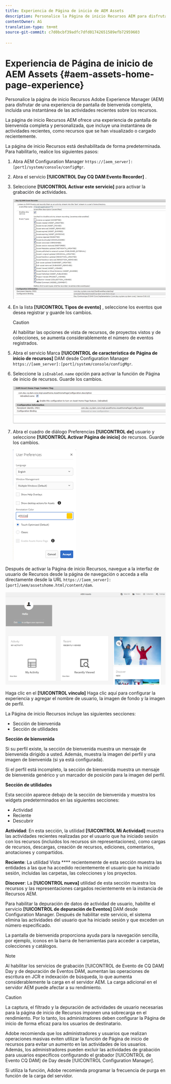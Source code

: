 ```yaml
---
title: Experiencia de Página de inicio de AEM Assets
description: Personalice la Página de inicio Recursos AEM para disfrutar de una experiencia de pantalla de bienvenida completa, incluida una instantánea de las actividades recientes sobre los recursos.
contentOwner: AG
translation-type: tm+mt
source-git-commit: c7d0bcbf39adfc7dfd01742651589efb72959603

---
```



# Experiencia de Página de inicio de AEM Assets {#aem-assets-home-page-experience}

Personalice la página de inicio Recursos Adobe Experience Manager (AEM) para disfrutar de una experiencia de pantalla de bienvenida completa, incluida una instantánea de las actividades recientes sobre los recursos.

La página de inicio Recursos AEM ofrece una experiencia de pantalla de bienvenida completa y personalizada, que incluye una instantánea de actividades recientes, como recursos que se han visualizado o cargado recientemente.

La página de inicio Recursos está deshabilitada de forma predeterminada. Para habilitarlo, realice los siguientes pasos:

1. Abra AEM Configuration Manager `https://[aem_server]:[port]/system/console/configMgr`.
1. Abra el servicio **[!UICONTROL Day CQ DAM Evento Recorder]** .
1. Seleccione **[!UICONTROL Activar este servicio]** para activar la grabación de actividades.

   ![chlimage_1-250](assets/chlimage_1-250.png)

1. En la lista **[!UICONTROL Tipos de evento]** , seleccione los eventos que desea registrar y guarde los cambios.

   >[!CAUTION]
   >
   >Al habilitar las opciones de vista de recursos, de proyectos vistos y de colecciones, se aumenta considerablemente el número de eventos registrados.

1. Abra el servicio Marca **[!UICONTROL de característica de Página de inicio de recursos]** DAM desde Configuration Manager `https://[aem_server]:[port]/system/console/configMgr`.
1. Seleccione la `isEnabled.name` opción para activar la función de Página de inicio de recursos. Guarde los cambios.

   ![chlimage_1-251](assets/chlimage_1-251.png)

1. Abra el cuadro de diálogo Preferencias **[!UICONTROL de]** usuario y seleccione **[!UICONTROL Activar Página de inicio]** de recursos. Guarde los cambios.

   ![Activar página de inicio de recursos en el cuadro de diálogo Preferencias del usuario](assets/Annotation-color.png)

Después de activar la Página de inicio Recursos, navegue a la interfaz de usuario de Recursos desde la página de navegación o acceda a ella directamente desde la URL `https://[aem_server]:[port]/aem/assetshome.html/content/dam`.

![configurar vínculo de experiencia en la interfaz de usuario de Recursos](assets/config-experience-link.png)

Haga clic en el **[!UICONTROL vínculo]** Haga clic aquí para configurar la experiencia y agregar el nombre de usuario, la imagen de fondo y la imagen de perfil.

La Página de inicio Recursos incluye las siguientes secciones:

* Sección de bienvenida
* Sección de utilidades

**Sección de bienvenida**

Si su perfil existe, la sección de bienvenida muestra un mensaje de bienvenida dirigido a usted. Además, muestra la imagen del perfil y una imagen de bienvenida (si ya está configurada).

Si el perfil está incompleto, la sección de bienvenida muestra un mensaje de bienvenida genérico y un marcador de posición para la imagen del perfil.

**Sección de utilidades**

Esta sección aparece debajo de la sección de bienvenida y muestra los widgets predeterminados en las siguientes secciones:

* Actividad
* Reciente
* Descubrir

**Actividad**: En esta sección, la utilidad **[!UICONTROL Mi Actividad]** muestra las actividades recientes realizadas por el usuario que ha iniciado sesión con los recursos (incluidos los recursos sin representaciones), como cargas de recursos, descargas, creación de recursos, ediciones, comentarios, anotaciones y compartidos.

**Reciente**: La utilidad Vista **** recientemente de esta sección muestra las entidades a las que ha accedido recientemente el usuario que ha iniciado sesión, incluidas las carpetas, las colecciones y los proyectos.

**Discover**: La **[!UICONTROL nueva]** utilidad de esta sección muestra los recursos y las representaciones cargados recientemente en la instancia de Recursos AEM.

Para habilitar la depuración de datos de actividad de usuario, habilite el servicio **[!UICONTROL de depuración de Eventos]** DAM desde Configuration Manager. Después de habilitar este servicio, el sistema elimina las actividades del usuario que ha iniciado sesión y que exceden un número especificado.

La pantalla de bienvenida proporciona ayuda para la navegación sencilla, por ejemplo, iconos en la barra de herramientas para acceder a carpetas, colecciones y catálogos.

>[!NOTE]
>
>Al habilitar los servicios de grabación [!UICONTROL de Evento de CQ DAM] Day y de depuración de Eventos  DAM, aumentan las operaciones de escritura en JCR e indexación de búsqueda, lo que aumenta considerablemente la carga en el servidor AEM. La carga adicional en el servidor AEM puede afectar a su rendimiento.

>[!CAUTION]
>
>La captura, el filtrado y la depuración de actividades de usuario necesarias para la página de inicio de Recursos imponen una sobrecarga en el rendimiento. Por lo tanto, los administradores deben configurar la Página de inicio de forma eficaz para los usuarios de destinatario.
>
>Adobe recomienda que los administradores y usuarios que realizan operaciones masivas eviten utilizar la función de Página de inicio de recursos para evitar un aumento en las actividades de los usuarios. Además, los administradores pueden excluir las actividades de grabación para usuarios específicos configurando el grabador [!UICONTROL de Evento CQ DAM] de Day desde [!UICONTROL Configuration Manager].
>
>Si utiliza la función, Adobe recomienda programar la frecuencia de purga en función de la carga del servidor.
